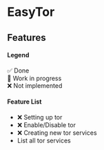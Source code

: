 # EasyTor



## Features
#### Legend
✅ Done \
🚧 Work in progress \
❌ Not implemented

#### Feature List
- ❌ Setting up tor 
- ❌ Enable/Disable tor
- ❌ Creating new tor services
-  List all tor services